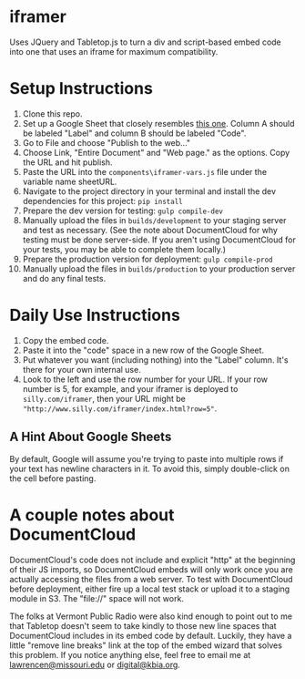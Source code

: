 # iframer
Uses JQuery and Tabletop.js to turn a div and script-based embed code into one that uses an iframe for maximum compatibility.

# Setup Instructions
1. Clone this repo.
2. Set up a Google Sheet that closely resembles [this one](https://docs.google.com/spreadsheets/d/183BqQXLnw3ZtqGkB-d-bnFtk5PoPdx7gjmJocCzUeao/edit?usp=sharing). Column A should be labeled "Label" and column B should be labeled "Code".
3. Go to File and choose "Publish to the web..."
4. Choose Link, "Entire Document" and "Web page." as the options. Copy the URL and hit publish.
5. Paste the URL into the `components\iframer-vars.js` file under the variable name sheetURL.
6. Navigate to the project directory in your terminal and install the dev dependencies for this project: `pip install`
7. Prepare the dev version for testing: `gulp compile-dev`
8. Manually upload the files in `builds/development` to your staging server and test as necessary. (See the note about DocumentCloud for why testing must be done server-side. If you aren't using DocumentCloud for your tests, you may be able to complete them locally.)
9. Prepare the production version for deployment: `gulp compile-prod`
10. Manually upload the files in `builds/production` to your production server and do any final tests.

# Daily Use Instructions
1. Copy the embed code.
2. Paste it into the "code" space in a new row of the Google Sheet.
3. Put whatever you want (including nothing) into the "Label" column. It's there for your own internal use.
4. Look to the left and use the row number for your URL. If your row number is 5, for example, and your iframer is deployed to `silly.com/iframer`, then your URL might be `"http://www.silly.com/iframer/index.html?row=5"`.

## A Hint About Google Sheets
By default, Google will assume you're trying to paste into multiple rows if your text has newline characters in it. To avoid this, simply double-click on the cell before pasting.

# A couple notes about DocumentCloud
DocumentCloud's code does not include and explicit "http" at the beginning of their JS imports, so DocumentCloud embeds will only work once you are actually accessing the files from a web server. To test with DocumentCloud before deployment, either fire up a local test stack or upload it to a staging module in S3. The "file://" space will not work.

The folks at Vermont Public Radio were also kind enough to point out to me that Tabletop doesn't seem to take kindly to those new line spaces that DocumentCloud includes in its embed code by default. Luckily, they have a little "remove line breaks" link at the top of the embed wizard that solves this problem. If you notice anything else, feel free to email me at [lawrencen@missouri.edu](mailto:lawrencen@missouri.edu) or [digital@kbia.org](mailto:digital@kbia.org).